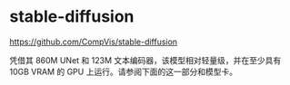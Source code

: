
# stable-diffusion



https://github.com/CompVis/stable-diffusion





凭借其 860M UNet 和 123M 文本编码器，该模型相对轻量级，并在至少具有 10GB VRAM 的 GPU 上运行。请参阅下面的这一部分和模型卡。









